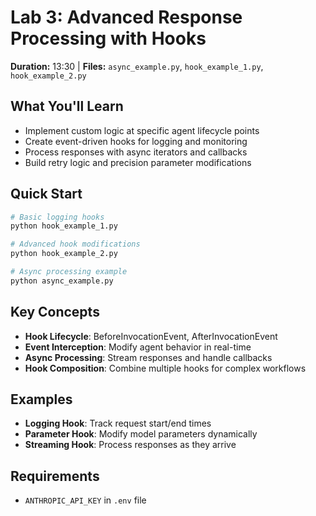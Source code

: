 # Lab 3: Advanced Response Processing with Hooks

**Duration:** 13:30 | **Files:** `async_example.py`, `hook_example_1.py`, `hook_example_2.py`

## What You'll Learn
- Implement custom logic at specific agent lifecycle points
- Create event-driven hooks for logging and monitoring
- Process responses with async iterators and callbacks
- Build retry logic and precision parameter modifications

## Quick Start
```bash
# Basic logging hooks
python hook_example_1.py

# Advanced hook modifications
python hook_example_2.py

# Async processing example
python async_example.py
```

## Key Concepts
- **Hook Lifecycle**: BeforeInvocationEvent, AfterInvocationEvent
- **Event Interception**: Modify agent behavior in real-time
- **Async Processing**: Stream responses and handle callbacks
- **Hook Composition**: Combine multiple hooks for complex workflows

## Examples
- **Logging Hook**: Track request start/end times
- **Parameter Hook**: Modify model parameters dynamically
- **Streaming Hook**: Process responses as they arrive

## Requirements
- `ANTHROPIC_API_KEY` in `.env` file